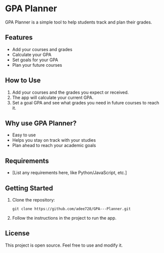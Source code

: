 # GPA Planner

GPA Planner is a simple tool to help students track and plan their grades.

## Features

- Add your courses and grades
- Calculate your GPA
- Set goals for your GPA
- Plan your future courses

## How to Use

1. Add your courses and the grades you expect or received.
2. The app will calculate your current GPA.
3. Set a goal GPA and see what grades you need in future courses to reach it.

## Why use GPA Planner?

- Easy to use
- Helps you stay on track with your studies
- Plan ahead to reach your academic goals

## Requirements

- [List any requirements here, like Python/JavaScript, etc.]

## Getting Started

1. Clone the repository:
   ```
   git clone https://github.com/adee728/GPA---Planner.git
   ```
2. Follow the instructions in the project to run the app.

## License

This project is open source. Feel free to use and modify it.
